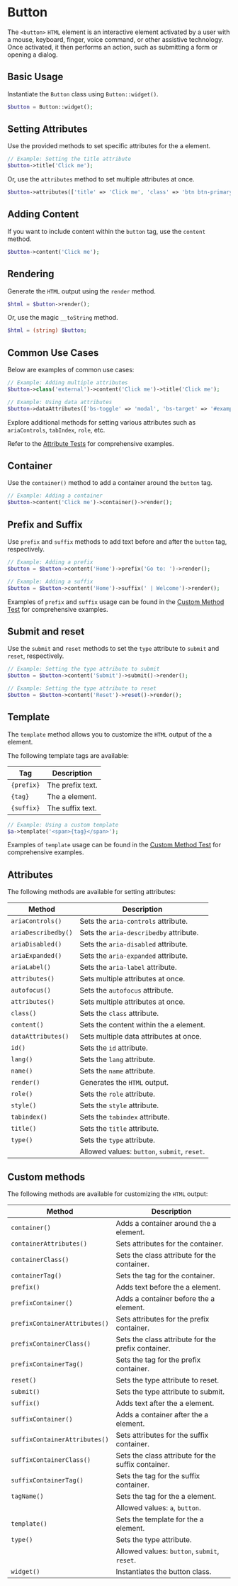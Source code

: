 # Button

The `<button>` `HTML` element is an interactive element activated by a user with a mouse, keyboard, finger, voice 
command, or other assistive technology. Once activated, it then performs an action, such as submitting a form or
opening a dialog.

## Basic Usage

Instantiate the `Button` class using `Button::widget()`.

```php
$button = Button::widget();
```

## Setting Attributes

Use the provided methods to set specific attributes for the a element.

```php
// Example: Setting the title attribute
$button->title('Click me');
```

Or, use the `attributes` method to set multiple attributes at once.

```php
$button->attributes(['title' => 'Click me', 'class' => 'btn btn-primary']);
```

## Adding Content

If you want to include content within the `button` tag, use the `content` method.

```php
$button->content('Click me');
```

## Rendering

Generate the `HTML` output using the `render` method.

```php
$html = $button->render();
```

Or, use the magic `__toString` method.

```php
$html = (string) $button;
```

## Common Use Cases

Below are examples of common use cases:

```php
// Example: Adding multiple attributes
$button->class('external')->content('Click me')->title('Click me');

// Example: Using data attributes
$button->dataAttributes(['bs-toggle' => 'modal', 'bs-target' => '#exampleModal', 'analytics' => 'trackClick']);
```

Explore additional methods for setting various attributes such as `ariaControls`, `tabIndex`, `role`, etc.

Refer to the [Attribute Tests](https://github.com/php-forge/html/blob/main/tests/Button/AttributeTest.php) for comprehensive
examples.

## Container

Use the `container()` method to add a container around the `button` tag.

```php
// Example: Adding a container
$button->content('Click me')->container()->render();
```

## Prefix and Suffix

Use `prefix` and `suffix` methods to add text before and after the `button` tag, respectively.

```php
// Example: Adding a prefix
$button = $button->content('Home')->prefix('Go to: ')->render();

// Example: Adding a suffix
$button = $button->content('Home')->suffix(' | Welcome')->render();
```

Examples of `prefix` and `suffix` usage can be found in the [Custom Method Test](https://github.com/php-forge/html/blob/main/tests/Button/CustomMethodTest.php)
for comprehensive examples.

## Submit and reset

Use the `submit` and `reset` methods to set the `type` attribute to `submit` and `reset`, respectively.

```php
// Example: Setting the type attribute to submit
$button = $button->content('Submit')->submit()->render();
```

```php
// Example: Setting the type attribute to reset
$button = $button->content('Reset')->reset()->render();
```

## Template

The `template` method allows you to customize the `HTML` output of the a element.

The following template tags are available:

| Tag        | Description      |
| ---------- | ---------------- |
| `{prefix}` | The prefix text. |
| `{tag}`    | The a element.   |
| `{suffix}` | The suffix text. |

```php
// Example: Using a custom template
$a->template('<span>{tag}</span>');
```

Examples of `template` usage can be found in the [Custom Method Test](https://github.com/php-forge/html/blob/main/tests/Button/CustomMethodTest.php)
for comprehensive examples.

## Attributes

The following methods are available for setting attributes:

| Method             | Description                                                                                     |
| ------------------ | ------------------------------------------------------------------------------------------------|
| `ariaControls()`   | Sets the `aria-controls` attribute.                                                             |
| `ariaDescribedby()`| Sets the `aria-describedby` attribute.                                                          |
| `ariaDisabled()`   | Sets the `aria-disabled` attribute.                                                             |
| `ariaExpanded()`   | Sets the `aria-expanded` attribute.                                                             |
| `ariaLabel()`      | Sets the `aria-label` attribute.                                                                |
| `attributes()`     | Sets multiple attributes at once.                                                               |
| `autofocus()`      | Sets the `autofocus` attribute.                                                                 |
| `attributes()`     | Sets multiple attributes at once.                                                               |
| `class()`          | Sets the `class` attribute.                                                                     |
| `content()`        | Sets the content within the a element.                                                          |
| `dataAttributes()` | Sets multiple data attributes at once.                                                          |
| `id()`             | Sets the `id` attribute.                                                                        |
| `lang()`           | Sets the `lang` attribute.                                                                      |
| `name()`           | Sets the `name` attribute.                                                                      |
| `render()`         | Generates the `HTML` output.                                                                    |
| `role()`           | Sets the `role` attribute.                                                                      |
| `style()`          | Sets the `style` attribute.                                                                     |
| `tabindex()`       | Sets the `tabindex` attribute.                                                                  |
| `title()`          | Sets the `title` attribute.                                                                     |
| `type()`           | Sets the `type` attribute.                                                                      |
|                    | Allowed values: `button`, `submit`, `reset`.                                                    |

## Custom methods

The following methods are available for customizing the `HTML` output:

| Method                       | Description                                                                           |
| ---------------------------- | ------------------------------------------------------------------------------------- |
| `container()`                | Adds a container around the a element.                                                |
| `containerAttributes()`      | Sets attributes for the container.                                                    |
| `containerClass()`           | Sets the class attribute for the container.                                           |
| `containerTag()`             | Sets the tag for the container.                                                       |
| `prefix()`                   | Adds text before the a element.                                                       |
| `prefixContainer()`          | Adds a container before the a element.                                                |
| `prefixContainerAttributes()`| Sets attributes for the prefix container.                                             |
| `prefixContainerClass()`     | Sets the class attribute for the prefix container.                                    |
| `prefixContainerTag()`       | Sets the tag for the prefix container.                                                |
| `reset()`                    | Sets the type attribute to reset.                                                     |
| `submit()`                   | Sets the type attribute to submit.                                                    |
| `suffix()`                   | Adds text after the a element.                                                        |
| `suffixContainer()`          | Adds a container after the a element.                                                 |
| `suffixContainerAttributes()`| Sets attributes for the suffix container.                                             |
| `suffixContainerClass()`     | Sets the class attribute for the suffix container.                                    |
| `suffixContainerTag()`       | Sets the tag for the suffix container.                                                |
| `tagName()`                  | Sets the tag for the a element.                                                       |
|                              | Allowed values: `a`, `button`.                                                        |
| `template()`                 | Sets the template for the a element.                                                  |
| `type()`                     | Sets the type attribute.                                                              |
|                              | Allowed values: `button`, `submit`, `reset`.                                          |
| `widget()`                   | Instantiates the button class.                                                        |
